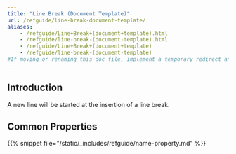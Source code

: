 ```yaml
---
title: "Line Break (Document Template)"
url: /refguide/line-break-document-template/
aliases:
    - /refguide/Line+Break+(document+template).html
    - /refguide/line-break-(document-template).html
    - /refguide/Line+Break+(document+template)
    - /refguide/line-break-(document-template)
#If moving or renaming this doc file, implement a temporary redirect and let the respective team know they should update the URL in the product. See Mapping to Products for more details.
---
```


## Introduction

A new line will be started at the insertion of a line break.

## Common Properties

{{% snippet file="/static/_includes/refguide/name-property.md" %}}
